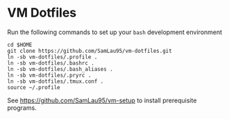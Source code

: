 # VM Dotfiles
Run the following commands to set up your `bash` development environment

    cd $HOME
    git clone https://github.com/SamLau95/vm-dotfiles.git
    ln -sb vm-dotfiles/.profile .
    ln -sb vm-dotfiles/.bashrc .
    ln -sb vm-dotfiles/.bash_aliases .
    ln -sb vm-dotfiles/.pryrc .
    ln -sb vm-dotfiles/.tmux.conf .
    source ~/.profile

See https://github.com/SamLau95/vm-setup to install prerequisite programs.
